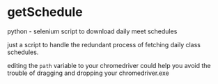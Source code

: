 # getSchedule
python - selenium script to download daily meet schedules

just a script to handle the redundant process of fetching daily class schedules.

editing the ```path``` variable to your chromedriver could help you avoid the trouble of dragging and dropping your chromedriver.exe
